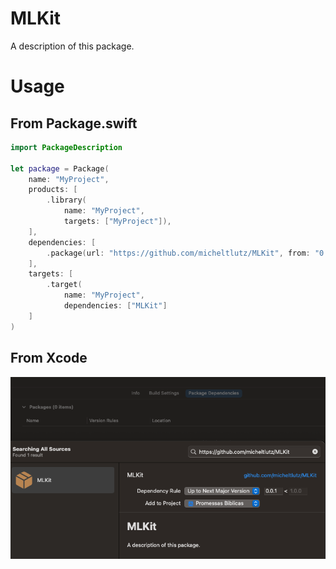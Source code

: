 # MLKit

A description of this package.

# Usage

## From Package.swift

```swift
import PackageDescription

let package = Package(
    name: "MyProject",
    products: [
        .library(
            name: "MyProject",
            targets: ["MyProject"]),
    ],
    dependencies: [
        .package(url: "https://github.com/micheltlutz/MLKit", from: "0.0.1")
    ],
    targets: [
        .target(
            name: "MyProject",
            dependencies: ["MLKit"]
    ]
)
```

## From Xcode

![](doc/mlkit-xcode.png)